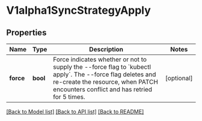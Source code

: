 # V1alpha1SyncStrategyApply

## Properties
Name | Type | Description | Notes
------------ | ------------- | ------------- | -------------
**force** | **bool** | Force indicates whether or not to supply the --force flag to &#x60;kubectl apply&#x60;. The --force flag deletes and re-create the resource, when PATCH encounters conflict and has retried for 5 times. | [optional] 

[[Back to Model list]](../README.md#documentation-for-models) [[Back to API list]](../README.md#documentation-for-api-endpoints) [[Back to README]](../README.md)

